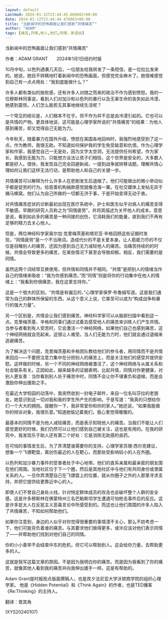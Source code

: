 ```yaml
---
layout: default
Lastmod: 2024-01-12T23:44:45.689882+00:00
date: 2024-01-12T23:44:44.478963+00:00
title: "当新闻中的恐怖画面让我们感到“共情痛苦”"
author: "ADAM"
tags: [痛苦,共情,他人,他们,同情，新语丝]
---
```


当新闻中的恐怖画面让我们感到“共情痛苦”

作者：ADAM GRANT　　2024年1月1日纽约时报

10月中旬，以色列遇袭几天后，一位朋友给我转发了一条短信，是一位拉比发来的。她说，她目不转睛地盯着新闻中的恐怖画面，但感觉完全麻木了。她很难感觉到自己有一点点用处：“我到底能做什么？”

许多人都有类似的挫败感，还有许多人对随之而来的政治不作为感到愤怒。我的一位穆斯林同事说，看到人们对加沙和以色列的暴行以及无辜生命的丧失如此冷漠，她感到震惊。人们怎么能若无其事地继续生活呢？

一个常见的结论是，人们根本不在乎。但不作为并不总是由冷漠引起的。它也可以是共情的产物。更具体地说，这可能是心理学家所说的“共情痛苦”的结果：为他人感到痛苦，却又觉得自己无能为力。

今年秋天，随着暴力在国外升级，愤怒在美国各地回响时，我强烈地感受到了这一点。作为教师，我很无助，不知道如何保护我的学生免受敌意和仇恨。作为心理学家和作家，我感觉自己一无是处，因为文字太空洞，无法提供任何希望。作为家长，我感到无能为力，只能想方设法让孩子们相信，这个世界是安全的，大多数人都是好人。很快，我发现自己完全回避新闻，一提到战争就转移话题。理解共情心理如何让我们这样无法行动，是帮助他人和自己的关键一步。

共情痛苦可以解释为什么许多人在悲剧发生后退缩了。他们可能做出的微小举动似乎都是徒劳的行为。给慈善机构捐款感觉就像沧海一粟。在社交媒体上发帖无异于捅马蜂窝。他们认为自己所做的一切都无济于事，于是开始变得无动于衷。

对共情痛苦症状的诊断最初出现在医疗系统中，护士和医生似乎对病人的痛苦变得不敏感。早期的研究人员称之为“同情疲劳”，并将其描述为关怀他人的成本。意思是说，看到如此多的痛苦是一种间接的创伤，它消耗我们的能量，直到我们不再有足够的精力去关心他人。

但是，两位神经科学家奥尔加·克里梅茨基和塔尼亚·辛格回顾这些证据时发现，“同情疲劳”是一个不当用词。造成代价的不是关爱本身。让人筋疲力尽的不仅仅是目睹别人的痛苦，还因为感到自己无力减轻他人的痛苦。当痛苦持续的的时候，共情会导致更多的痛苦，在某些情况下甚至会导致抑郁。相反，我们需要的是同情。

虽然这两个词经常互换使用，但共情和同情并不相同。“共情”是把别人的情绪当作自己的情绪来吸收：“我为你感到痛苦。”而“同情”则是将你的行动集中在他人的情绪上：“我看到你很痛苦，我在这里支持你。”

这是一个很大的区别。“共情是有偏见的，”心理学家保罗·布鲁姆写道。这是我们通常为自己的群体所保留的东西，从这个意义上说，它甚至可以成为“构成战争和暴行的强大力量”。

另一个区别是，共情会让我们感到痛苦。神经科学家可以从脑部扫描中看到这一点。克里梅茨基、辛格和同事们通过试着去感受他人的痛苦来训练人们产生共情。当参与者看到有人受苦时，它会激活一个神经网络，如果他们自己也感到痛苦，这个神经网络就会亮起来。这很让人难受。当人们无能为力时，他们就会通过退缩来逃避痛苦。

为了解决这个问题，克里梅茨基和辛格团队教给他们的参与者，用同情而不是共情来回应——不要把注意力集中在分担别人的痛苦上，而是关注他们的感受并提供安慰。这样做的时候，另一个不同的神经网络被激活了，这个神经网络与从属关系和社会联系有关。正因如此，越来越多的证据表明，比起共情，同情对你更健康，对别人更友善：当你看到别人处于痛苦中时，同情不会让你不堪重负和退缩，而是会激励你伸出援助之手。

在最近大学校园的动荡中，我突然收到一封电子邮件，来自一位名叫莎拉的老朋友。她意识到这一切对我和我的学生所产生的影响，于是写道：“我真的只想给你们一个大大的拥抱。提醒你一下，我非常爱你和你的家人。”她还说，“如果我能做你的倾诉对象，我很乐意。”知道她惦记着我们，我心里觉得暖暖的。

最基本的同情不是为他人减轻痛苦，而是表示知晓他人的痛苦。当我们不能让人们感觉更好的时候，我们仍然可以让他们感到自己被关注，这也是有用的。在我的研究中，我发现乐于助人还有第二个好处：它是消除无助感的良药。

在可怕的事情发生后，为了弄清楚谁需要你的支持，心理学家苏珊·西尔克建议，想象一个飞镖靶盘，离创伤最近的人在靶心，而那些受影响较小的人在外圈。

以色列和加沙暴力事件的受害者处于中心地带。他们的直系亲属和最亲密的朋友围在他们周围。当地社区位于下一个圈，然后是其他社区中与他们有共同身份或隶属关系的人。一旦你弄清楚自己在飞镖盘上的位置，就从你圈子之外的人那里寻求支持，并把它提供给更靠近中心的人。

即使人们不曾自己身处火线，针对特定群体成员的攻击也会破坏整个人群的安全感。这是许多穆斯林在佛蒙特州三名巴勒斯坦学生遭遇可怕枪击事件后的反应。这是许多犹太人在反犹主义恶毒言论中所感受到的。而这也让他们周围的许多人陷入了共情痛苦，不知如何帮助他们。

如果你注意到，身边的人似乎对你觉得很重要的事情漠不关心，那么不妨考虑一下，他们可能背负着谁的痛苦。与其要求他们做得更多，或许应该对他们表示同情了——并帮助他们找到对他们自己的同情。

你的小小善举不会结束中东的危机，但它可以帮助别人。这会给你力量，去帮助更多的人。

这就是我写这篇文章的原因。不是因为我明白你的痛苦。而是因为我看到了你的痛苦，就像其他人看到我的痛苦并向我伸出援手一样。这是有帮助的。

Adam Grant是时报观点版面撰稿人，也是宾夕法尼亚大学沃顿商学院的组织心理学家。 他是《Hidden Potential》和《Think Again》的作者，也是TED播客《Re:Thinking》的主持人。

翻译：晋其角

(XYS20240107)

